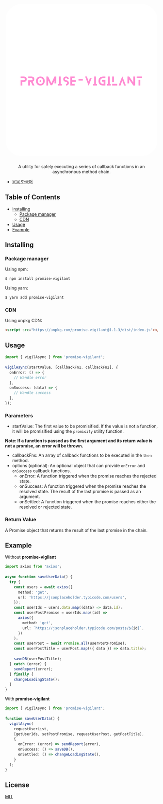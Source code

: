 <h1 align="center">
   <b>
      <img src="assets/promise-vigilant.png" alt="promise-vigilant logo" style="height: 500px; width:500px; border-radius: 50px;"/><br>
   </b>
</h1>

<p align="center">A utility for safely executing a series of callback functions in an asynchronous method chain.</p>

- [🇰🇷 한국어](../README-US.md)

## Table of Contents

- [Installing](#installing)
  - [Package manager](#package-manager)
  - [CDN](#cdn)
- [Usage](#usage)
- [Example](#example)

## Installing

### Package manager

Using npm:

```bash
$ npm install promise-vigilant
```

Using yarn:

```bash
$ yarn add promise-vigilant
```

### CDN

Using unpkg CDN:

```html
<script src="https://unpkg.com/promise-vigilant@1.1.3/dist/index.js"></script>
```

## Usage

```typescript
import { vigilAsync } from 'promise-vigilant';

vigilAsync(startValue, [callbackFn1, callbackFn2], {
  onError: () => {
    // Handle error
  },
  onSuccess: (data) => {
    // Handle success
  },
});
```

### Parameters

- startValue: The first value to be promisified. If the value is not a function, it will be promisified using the `promisify` utility function.

**Note: If a function is passed as the first argument and its return value is not a promise, an error will be thrown.**

- callbackFns: An array of callback functions to be executed in the `then` method.
- options (optional): An optional object that can provide `onError` and `onSuccess` callback functions.
  - onError: A function triggered when the promise reaches the rejected state.
  - onSuccess: A function triggered when the promise reaches the resolved state. The result of the last promise is passed as an argument.
  - onSettled: A function triggered when the promise reaches either the resolved or rejected state.

### Return Value

A Promise object that returns the result of the last promise in the chain.

## Example

Without **promise-vigilant**

```ts
import axios from 'axios';

async function saveUserData() {
  try {
    const users = await axios({
      method: 'get',
      url: 'https://jsonplaceholder.typicode.com/users',
    });
    const userIds = users.data.map((data) => data.id);
    const userPostPromise = userIds.map((id) =>
      axios({
        method: 'get',
        url: `https://jsonplaceholder.typicode.com/posts/${id}`,
      })
    );
    const userPost = await Promise.all(userPostPromise);
    const userPostTitle = userPost.map(({ data }) => data.title);

    saveDB(userPostTitle);
  } catch (error) {
    sendReport(error);
  } finally {
    changeLoadingState();
  }
}
```

With **promise-vigilant**

```ts
import { vigilAsync } from 'promise-vigilant';

function saveUserData() {
  vigilAsync(
    requestUserList,
    [getUserIds, setPostPromise, requestUserPost, getPostTitle],
    {
      onError: (error) => sendReport(error),
      onSuccess: () => saveDB(),
      onSettled: () => changeLoadingState(),
    }
  );
}
```

## License

[MIT](https://github.com/jeongbaebang/promise-vigilant/blob/main/LICENSE)
